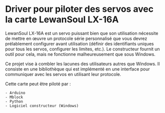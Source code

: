Driver pour piloter des servos avec la carte LewanSoul LX-16A
=============================================================

LewanSoul LX-16A est un servo puissant bien que son utilisation nécessite de mettre en œuvre un protocole série personnalisé que vous devrez prélablement configurer avant utilisation (définir des identifiants uniques pour tous les servos, configurer les limites, etc.).
Le constructeur fournit un outil pour cela, mais ne fonctionne malheureusement que sous Windows.

Ce projet vise à combler les lacunes des utilisateurs autres que Windows. 
Il consiste en une bibliothèque qui est implémenté en une interface pour communiquer avec les servos en utilisant leur protocole.

Cette carte peut être piloté par :

	- Arduino
	- Mblock
	- Python
	- Logiciel constructeur (Windows)
